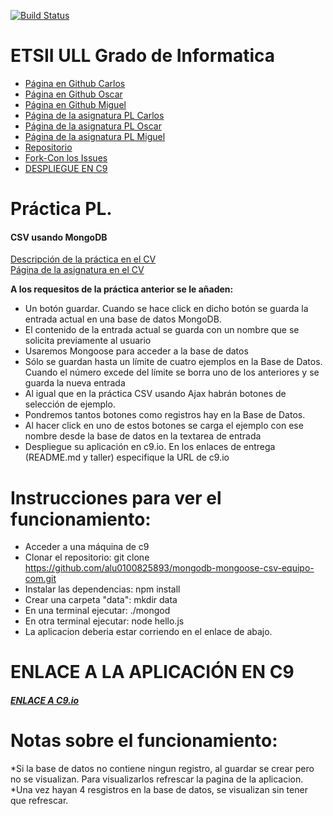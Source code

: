 [![Build Status](https://travis-ci.org/alu0100825893/localstorage-jquery-underscore-express-sass-heroku-equipo-com.svg?branch=gh-pages)](https://travis-ci.org/alu0100825893/localstorage-jquery-underscore-express-sass-heroku-equipo-com)

# ETSII ULL Grado de Informatica

* [Página en Github Carlos](https://ctc87.github.io/)
* [Página en Github Oscar](https://alu0100825893.github.io/)
* [Página en Github Miguel](https://alu0100886870.github.io/)
* [Página de la asignatura PL Carlos](http://ctc87.github.io/Practicas_PL/)
* [Página de la asignatura PL Oscar](https://alu0100825893.github.io/)
* [Página de la asignatura PL Miguel](https://alu0100886870.github.io/pl.html)
* [Repositorio](https://github.com/ULL-ESIT-GRADOII-PL/mongodb-mongoose-csv-equipo-com)
* [Fork-Con los Issues](https://github.com/alu0100825893/mongodb-mongoose-csv-equipo-com)
* [DESPLIEGUE EN C9](https://ide.c9.io/alu0100825893/ubuntu)

# Práctica PL.

#### CSV usando MongoDB
[Descripción de la práctica en el CV](https://campusvirtual.ull.es/1516/mod/page/view.php?id=191191)
<br/>[Página de la asignatura en el CV](https://campusvirtual.ull.es/1516/course/view.php?id=178)

<b>A los requesitos de la práctica anterior se le añaden:</b>

* Un botón guardar. Cuando se hace click en dicho botón se guarda la entrada actual en una base de datos MongoDB.
 * El contenido de la entrada actual se guarda con un nombre que se solicita previamente al usuario
 * Usaremos Mongoose para acceder a la base de datos
* Sólo se guardan hasta un límite de cuatro ejemplos en la Base de Datos. Cuando el número excede del límite se borra uno de los anteriores y se guarda la nueva entrada
* Al igual que en la práctica CSV usando Ajax habrán botones de selección de ejemplo.
 * Pondremos tantos botones como registros hay en la Base de Datos.
 * Al hacer click en uno de estos botones se carga el ejemplo con ese nombre desde la base de datos en la textarea de entrada
* Despliegue su aplicación en c9.io. En los enlaces de entrega (README.md y taller) especifique la URL de c9.io

# Instrucciones para ver el funcionamiento:
* Acceder a una máquina de c9
* Clonar el repositorio:  git clone https://github.com/alu0100825893/mongodb-mongoose-csv-equipo-com.git
* Instalar las dependencias: npm install
* Crear una carpeta "data": mkdir data
* En una terminal ejecutar: ./mongod
* En otra terminal ejecutar: node hello.js
* La aplicacion deberia estar corriendo en el enlace de abajo.


# ENLACE A LA APLICACIÓN EN C9
##### [ENLACE A C9.io](https://ide.c9.io/alu0100825893/ubuntu)

# Notas sobre el funcionamiento:
*Si la base de datos no contiene ningun registro, al guardar se crear pero no se visualizan. Para visualizarlos refrescar la pagina de la aplicacion.
*Una vez hayan 4 resgistros en la base de datos, se visualizan sin tener que refrescar.